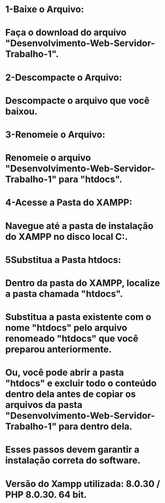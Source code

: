 # 1-Baixe o Arquivo:
# Faça o download do arquivo "Desenvolvimento-Web-Servidor-Trabalho-1".
# 2-Descompacte o Arquivo:
# Descompacte o arquivo que você baixou.
# 3-Renomeie o Arquivo:
# Renomeie o arquivo "Desenvolvimento-Web-Servidor-Trabalho-1" para "htdocs".
# 4-Acesse a Pasta do XAMPP:
# Navegue até a pasta de instalação do XAMPP no disco local C:.
# 5Substitua a Pasta htdocs:
# Dentro da pasta do XAMPP, localize a pasta chamada "htdocs".
# Substitua a pasta existente com o nome "htdocs" pelo arquivo renomeado "htdocs" que você preparou anteriormente.
# Ou, você pode abrir a pasta "htdocs" e excluir todo o conteúdo dentro dela antes de copiar os arquivos da pasta "Desenvolvimento-Web-Servidor-Trabalho-1" para dentro dela.
# Esses passos devem garantir a instalação correta do software.
# Versão do Xampp utilizada: 8.0.30 / PHP 8.0.30. 64 bit.
